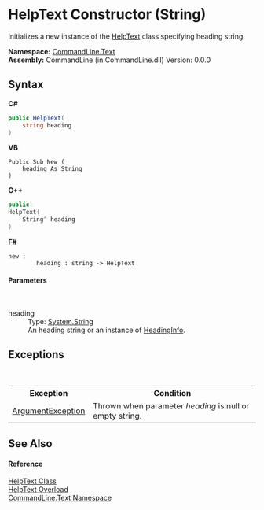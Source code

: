 # HelpText Constructor (String)
 

Initializes a new instance of the <a href="T_CommandLine_Text_HelpText">HelpText</a> class specifying heading string.

**Namespace:**&nbsp;<a href="N_CommandLine_Text">CommandLine.Text</a><br />**Assembly:**&nbsp;CommandLine (in CommandLine.dll) Version: 0.0.0

## Syntax

**C#**<br />
``` C#
public HelpText(
	string heading
)
```

**VB**<br />
``` VB
Public Sub New ( 
	heading As String
)
```

**C++**<br />
``` C++
public:
HelpText(
	String^ heading
)
```

**F#**<br />
``` F#
new : 
        heading : string -> HelpText
```


#### Parameters
&nbsp;<dl><dt>heading</dt><dd>Type: <a href="https://docs.microsoft.com/dotnet/api/system.string" target="_blank">System.String</a><br />An heading string or an instance of <a href="T_CommandLine_Text_HeadingInfo">HeadingInfo</a>.</dd></dl>

## Exceptions
&nbsp;<table><tr><th>Exception</th><th>Condition</th></tr><tr><td><a href="https://docs.microsoft.com/dotnet/api/system.argumentexception" target="_blank">ArgumentException</a></td><td>Thrown when parameter *heading* is null or empty string.</td></tr></table>

## See Also


#### Reference
<a href="T_CommandLine_Text_HelpText">HelpText Class</a><br /><a href="Overload_CommandLine_Text_HelpText__ctor">HelpText Overload</a><br /><a href="N_CommandLine_Text">CommandLine.Text Namespace</a><br />